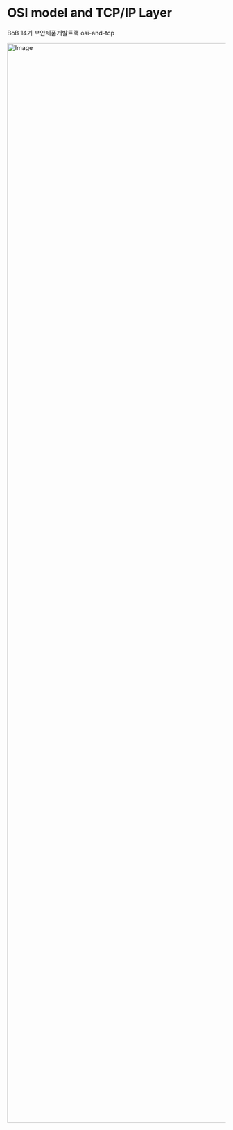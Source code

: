 # OSI model and TCP/IP Layer
BoB 14기 보안제품개발트랙 osi-and-tcp


<img width="4408" height="2483" alt="Image" src="https://github.com/user-attachments/assets/df17bce4-edd3-47aa-9ee3-870f9266d980" />
